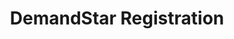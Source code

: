 ---
title: 'DemandStar Registration'
summary: 'How do you rework a complicated process to make it faster and easier?'
displayOrder: 2
featured: false
role: 'Product Designer'
hero:
  image: '/images/work/ds-registration-start.png'
  imageAlt: 'DemandStar registration starting point'
gallery:
  - title: 'Goal: reduce registration drop-off'
    summary: "DemandStar is a double-sided marketplace. On one side, we have government agencies, which are onboarded by a dedicated team. On the other side are vendors, who self-serve to register onto the platform. DemandStar's analytics were showing significant drop-off in the registration process, which was several screens long and included a confusing product selection screen."
    image: ''
  - title: 'Constraint: no time for testing'
    summary: "The deadline on a revamped registration process was super short. In lieu of testing the existing process with suppliers, every employee at the company ran through registration and noted where they'd gotten confused or frustrated. This, along with analytics that highlighted problem areas, gave me a solid starting point."
    image: ''
  - title: 'Simplify!'
    summary: "The biggest frustration was a screen where you'd choose a subscription product based on geography. Instead of a confusing grid of fifty choices, I introduced a simple drop-down presented in alphabetical order, which would then present the user with a cleaned-up view of further choices to make. By reducing the number of elements on the page, the user knows where to focus and can understand clearly what the next steps are. On release, we saw an uptick in completed registrations. As a major added benefit, the engineers who implemented UI changes substantially improved the codebase, so the process now runs faster and can be more readily experimented with to further improve the user experience and meet business goals."
    image: ''
primaryCTA:
  title: "There's more to it than this"
  summary: "Good work is always a process. If you'd like to know more details about mine, please get in touch!"
---